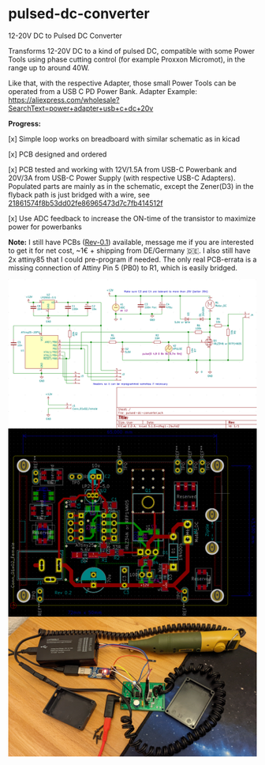 # pulsed-dc-converter
12-20V DC to Pulsed DC Converter

Transforms 12-20V DC to a kind of pulsed DC, compatible with some Power Tools using phase cutting
control (for example Proxxon Micromot), in the range up to around 40W.

Like that, with the respective Adapter, those small Power Tools can be operated from a USB C PD
Power Bank. Adapter Example: https://aliexpress.com/wholesale?SearchText=power+adapter+usb+c+dc+20v

**Progress:**

 [x] Simple loop works on breadboard with similar schematic as in kicad
 
 [x] PCB designed and ordered
 
 [x] PCB tested and working with 12V/1.5A from USB-C Powerbank and 20V/3A from USB-C Power Supply (with respective USB-C Adapters). Populated parts are mainly as in the schematic, except the Zener(D3) in the flyback path is just bridged with a wire, see [21861574f8b53dd02fe86965473d7c7fb414512f](https://github.com/bluesceada/pulsed-dc-converter/commit/21861574f8b53dd02fe86965473d7c7fb414512f)
 
 [x] Use ADC feedback to increase the ON-time of the transistor to maximize power for powerbanks

**Note:** I still have PCBs ([Rev-0.1](https://github.com/bluesceada/pulsed-dc-converter/releases/tag/Rev-0.1)) available, message me if you are interested to get it for net cost, ~1€ + shipping from DE/Germany 🇩🇪. I also still have 2x attiny85 that I could pre-program if needed. The only real PCB-errata is a missing connection of Attiny Pin 5 (PB0) to R1, which is easily bridged.

<img align="left" src="https://raw.githubusercontent.com/bluesceada/pulsed-dc-converter/main/pcb_kicad/kicad_schematic.png" alt="kicad schematic"/>

<img align="left" src="https://raw.githubusercontent.com/bluesceada/pulsed-dc-converter/main/pcb_kicad/kicad_screenshot.png" alt="kicad pcb"/>

<img align="left" src="https://raw.githubusercontent.com/bluesceada/pulsed-dc-converter/main/pcb_measurements/working_pcb_setup.jpg" alt="real hardware pcb setup picture"/>
